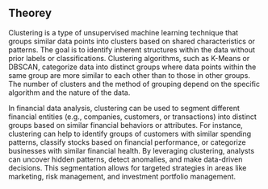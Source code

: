 ## Theorey 

Clustering is a type of unsupervised machine learning technique that groups similar data points into clusters based on shared characteristics or patterns. The goal is to identify inherent structures within the data without prior labels or classifications. Clustering algorithms, such as K-Means or DBSCAN, categorize data into distinct groups where data points within the same group are more similar to each other than to those in other groups. The number of clusters and the method of grouping depend on the specific algorithm and the nature of the data.

In financial data analysis, clustering can be used to segment different financial entities (e.g., companies, customers, or transactions) into distinct groups based on similar financial behaviors or attributes. For instance, clustering can help to identify groups of customers with similar spending patterns, classify stocks based on financial performance, or categorize businesses with similar financial health. By leveraging clustering, analysts can uncover hidden patterns, detect anomalies, and make data-driven decisions. This segmentation allows for targeted strategies in areas like marketing, risk management, and investment portfolio management.
